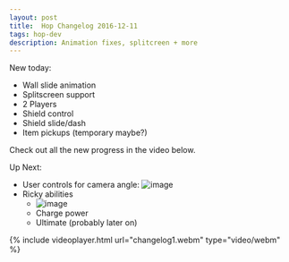 ```yaml
---
layout: post
title:  Hop Changelog 2016-12-11
tags: hop-dev 
description: Animation fixes, splitcreen + more
---
```


New today:

+ Wall slide animation
+ Splitscreen support
+ 2 Players
+ Shield control
+ Shield slide/dash
+ Item pickups (temporary maybe?)


Check out all the new progress in the video below.

Up Next:

- User controls for camera angle:
![image](http://imgur.com/i711Hwm.jpg)
- Ricky abilities 
  - ![image](http://imgur.com/eqUroqB.jpg) 
  - Charge power
  - Ultimate (probably later on)
  

{% include videoplayer.html url="changelog1.webm" type="video/webm" %}
